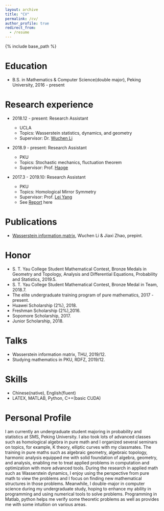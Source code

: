 ```yaml
---
layout: archive
title: "CV"
permalink: /cv/
author_profile: true
redirect_from:
  - /resume
---
```


{% include base_path %}

Education
======
* B.S. in Mathematics & Computer Science(double major), Peking University, 2016 - present

Research experience
======
* 2018.12 - present: Research Assistant
  * UCLA
  * Topics: Wasserstein statistics, dynamics, and geometry
  * Supervisor: Dr. [Wuchen Li](https://www.math.ucla.edu/~wcli/)
  
* 2018.9 - present: Research Assistant
  * PKU
  * Topics: Stochastic mechanics, fluctuation theorem
  * Supervisor: Prof. [Haoge](http://bicmr.pku.edu.cn/~gehao/English%20version/main_english.htm)
  
* 2017.3 - 2019.10: Research Assistant
  * PKU
  * Topics: Homological Mirror Symmetry
  * Supervisor: Prof. [Lei Yang](http://www.math.pku.edu.cn/jsdw/js_20180628175159671361/y_20180628175159671361/69985.htm)
  * See [Report](/Zjx2Djt.github.io/files/HMS.pdf) here
  

Publications
======
* [Wasserstein information matrix](https://arxiv.org/abs/1910.11248), Wuchen Li & Jiaxi Zhao, prepint.

Honor
======
* S. T. Yau College Student Mathematical Contest, Bronze Medals in Geometry and Topology, Analysis and Differential Equations, Probability and Statistics, 2019.5.
* S. T. Yau College Student Mathematical Contest, Bronze Medal in Team, 2018.7.
* The elite undergraduate training program of pure mathematics, 2017 - present.
* Huawei Scholarship (2%), 2018.
* Freshman Scholarship (2%),2016.
* Sopomore Scholarship, 2017.
* Junior Scholarship, 2018.
  
Talks
======
* Wasserstein information matrix, THU, 2019/12.
* Studying mathematics in PKU, RDFZ, 2019/12.
  
Skills
======
* Chinese(native), English(fluent)
* LATEX, MATLAB, Python, C++(basic CUDA)

Personal Profile
======
I am currently an undergraduate student majoring in probability and statistics at SMS, Peking University. I also took lots of advanced classes such as homological algebra in pure math and I organized several seminars on topics, for example, K theory, elliptic curves with my classmates. The training in pure maths such as algebraic geometry, algebraic topology, harmonic analysis equipped me with solid foundation of algebra, geometry, and analysis, enabling me to treat applied problems in computation and optimization with more advanced tools. During the research in applied math such as Wasserstein dynamics, I enjoy using the perspective from pure math to view the problems and I focus on finding new mathematical structures in those problems. Meanwhile, I double-major in computer science during my undergraduate study, hoping to enhance my ability in programming and using numerical tools to solve problems. Programming in Matlab, python helps me verify some theoretic problems as well as provides me with some intuition on various areas.
